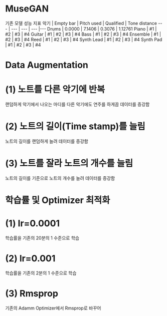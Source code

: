 # MuseGAN

기존 모델 성능 지표
악기 | Empty bar | Pitch used | Qualified | Tone distance
--- | --- | --- | --- |--- 
Drums | 0.0000 | 7.1406 | 0.3076 | 1.12761
Piano | #1 | #2 | #3 | #4 
Guitar | #1 | #2 | #3 | #4 
Bass | #1 | #2 | #3 | #4 
Ensemble | #1 | #2 | #3 | #4 
Reed | #1 | #2 | #3 | #4 
Synth Lead | #1 | #2 | #3 | #4 
Synth Pad | #1 | #2 | #3 | #4 

# Data Augmentation


# (1) 노트를 다른 악기에 반복
랜덤하게 악기에서 나오는 마디를 다른 악기에도 연주를 하게끔 데이터를 증강함

# (2) 노트의 길이(Time stamp)를 늘림
노트의 길이를 랜덤하게 늘려 데이터를 증강함

# (3) 노트를 잘라 노트의 개수를 늘림
노트의 길이를 기준으로 노트의 개수를 늘려 데이터를 증강함

# 학습률 및 Optimizer 최적화

# (1) lr=0.0001
학습률을 기존의 20분의 1 수준으로 학습

# (2) lr=0.001
학습률을 기존의 2분의 1 수준으로 학습

# (3) Rmsprop
기존의 Adamm Optimizer에서 Rmsprop로 바꾸어 
